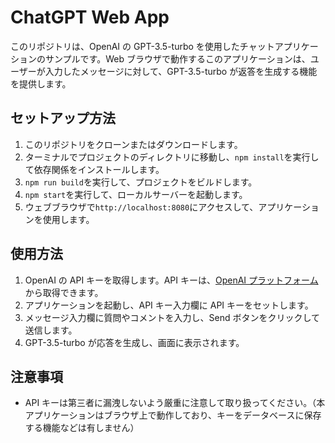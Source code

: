 # ChatGPT Web App

このリポジトリは、OpenAI の GPT-3.5-turbo を使用したチャットアプリケーションのサンプルです。Web ブラウザで動作するこのアプリケーションは、ユーザーが入力したメッセージに対して、GPT-3.5-turbo が返答を生成する機能を提供します。

## セットアップ方法

1. このリポジトリをクローンまたはダウンロードします。
2. ターミナルでプロジェクトのディレクトリに移動し、`npm install`を実行して依存関係をインストールします。
3. `npm run build`を実行して、プロジェクトをビルドします。
4. `npm start`を実行して、ローカルサーバーを起動します。
5. ウェブブラウザで`http://localhost:8080`にアクセスして、アプリケーションを使用します。

## 使用方法

1. OpenAI の API キーを取得します。API キーは、[OpenAI プラットフォーム](https://platform.openai.com/account/api-keys)から取得できます。
2. アプリケーションを起動し、API キー入力欄に API キーをセットします。
3. メッセージ入力欄に質問やコメントを入力し、Send ボタンをクリックして送信します。
4. GPT-3.5-turbo が応答を生成し、画面に表示されます。

## 注意事項

- API キーは第三者に漏洩しないよう厳重に注意して取り扱ってください。（本アプリケーションはブラウザ上で動作しており、キーをデータベースに保存する機能などは有しません）
